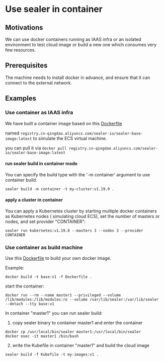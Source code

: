 # Use sealer in container

## Motivations

We can use docker containers running as IAAS infra or an isolated environment to test cloud image or build a new one
which consumes very few resources.

## Prerequisites

The machine needs to install docker in advance, and ensure that it can connect to the external network.

## Examples

### Use container as IAAS infra

We have built a container image based on
this [Dockerfile](https://github.com/alibaba/sealer/pkg/infra/container/imagecontext/base/Dockerfile)

named `registry.cn-qingdao.aliyuncs.com/sealer-io/sealer-base-image:latest` to simulate the ECS virtual machine.

you can pull it via `docker pull registry.cn-qingdao.aliyuncs.com/sealer-io/sealer-base-image:latest`

#### run sealer build in container mode

You can specify the build type with the '-m container' argument to use container build.

```shell
sealer build -m container -t my-cluster:v1.19.9 .
```

#### apply a cluster in container

You can apply a Kubernetes cluster by starting multiple docker containers as Kubernetes nodes ( simulating cloud ECS),
set the number of masters or nodes, and set provider "CONTAINER":

```shell
sealer run kubernetes:v1.19.8 --masters 3 --nodes 3 --provider CONTAINER
```

### Use container as build machine

Use this [Dockerfile](https://github.com/alibaba/sealer/pkg/infra/container/imagecontext/build/Dockerfile)
to build your own docker image.

Example:

```shell
docker build -t base:v1 -f Dockerfile .
```

start the container:

```shell
docker run --rm --name master1 --privileged --volume /lib/modules:/lib/modules:ro --volume /var/lib/sealer:/var/lib/sealer --detach --tty base:v1
```

In container "master1" you can run sealer build:

1. copy sealer binary to container master1 and enter the container

```shell
docker cp /usr/local/bin/sealer master1:/usr/local/bin/sealer
docker exec -it master1 /bin/bash
```

2. write the Kubefile in container "master1" and build the cloud image

```shell
sealer build -f Kubefile -t my-images:v1 .
```